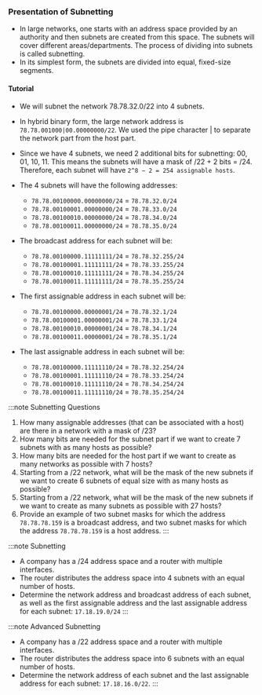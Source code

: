 ### Presentation of Subnetting

- In large networks, one starts with an address space provided by an authority and then subnets are created from this space. The subnets will cover different areas/departments. The process of dividing into subnets is called subnetting.
- In its simplest form, the subnets are divided into equal, fixed-size segments.

#### Tutorial

- We will subnet the network 78.78.32.0/22 into 4 subnets.
- In hybrid binary form, the large network address is `78.78.001000|00.00000000/22`. We used the pipe character | to separate the network part from the host part.
- Since we have 4 subnets, we need 2 additional bits for subnetting: 00, 01, 10, 11. This means the subnets will have a mask of /22 + 2 bits = /24. Therefore, each subnet will have `2^8 − 2 = 254 assignable hosts`.

- The 4 subnets will have the following addresses:
    - `78.78.00100000.00000000/24` = `78.78.32.0/24`
    - `78.78.00100001.00000000/24` = `78.78.33.0/24`
    - `78.78.00100010.00000000/24` = `78.78.34.0/24`
    - `78.78.00100011.00000000/24` = `78.78.35.0/24`

- The broadcast address for each subnet will be:
    - `78.78.00100000.11111111/24` = `78.78.32.255/24`
    - `78.78.00100001.11111111/24` = `78.78.33.255/24`
    - `78.78.00100010.11111111/24` = `78.78.34.255/24`
    - `78.78.00100011.11111111/24` = `78.78.35.255/24`

- The first assignable address in each subnet will be:
    - `78.78.00100000.00000001/24` = `78.78.32.1/24`
    - `78.78.00100001.00000001/24` = `78.78.33.1/24`
    - `78.78.00100010.00000001/24` = `78.78.34.1/24`
    - `78.78.00100011.00000001/24` = `78.78.35.1/24`

- The last assignable address in each subnet will be:
    - `78.78.00100000.11111110/24` = `78.78.32.254/24`
    - `78.78.00100001.11111110/24` = `78.78.33.254/24`
    - `78.78.00100010.11111110/24` = `78.78.34.254/24`
    - `78.78.00100011.11111110/24` = `78.78.35.254/24`

:::note Subnetting Questions
1. How many assignable addresses (that can be associated with a host) are there in a network with a mask of /23?
2. How many bits are needed for the subnet part if we want to create 7 subnets with as many hosts as possible?
3. How many bits are needed for the host part if we want to create as many networks as possible with 7 hosts?
4. Starting from a /22 network, what will be the mask of the new subnets if we want to create 6 subnets of equal size with as many hosts as possible?
5. Starting from a /22 network, what will be the mask of the new subnets if we want to create as many subnets as possible with 27 hosts?
6. Provide an example of two subnet masks for which the address `78.78.78.159` is a broadcast address, and two subnet masks for which the address `78.78.78.159` is a host address.
:::

:::note Subnetting
- A company has a /24 address space and a router with multiple interfaces.
- The router distributes the address space into 4 subnets with an equal number of hosts.
- Determine the network address and broadcast address of each subnet, as well as the first assignable address and the last assignable address for each subnet: `17.18.19.0/24`
:::

:::note Advanced Subnetting
- A company has a /22 address space and a router with multiple interfaces.
- The router distributes the address space into 6 subnets with an equal number of hosts.
- Determine the network address of each subnet and the last assignable address for each subnet: `17.18.16.0/22`.
:::
